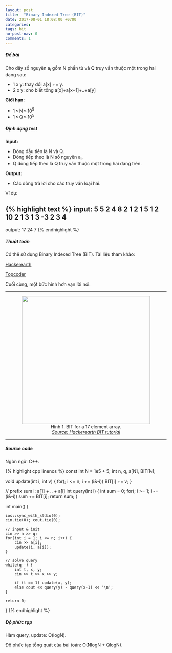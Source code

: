 ```yaml
---
layout: post
title:  "Binary Indexed Tree (BIT)"
date: 2017-08-01 18:08:00 +0700
categories:
tags: bit
no-post-nav: 0
comments: 1
---
```


##### **Đề bài**
Cho dãy số nguyên a<sub>i</sub> gồm N phần tử và Q truy vấn thuộc một trong hai dạng sau:
* 1 x y: thay đổi a[x] += y.
* 2 x y: cho biết tổng a[x]+a[x+1]+..+a[y]

**Giới hạn:**

* 1 ≤ N ≤ 10<sup>5</sup>
* 1 ≤ Q ≤ 10<sup>5</sup>

##### **Định dạng test**
**Input:**

* Dòng đầu tiên là N và Q.
* Dòng tiếp theo là N số nguyên a<sub>i</sub>.
* Q dòng tiếp theo là Q truy vấn thuộc một trong hai dạng trên.

**Output:**
* Các dòng trả lời cho các truy vấn loại hai.

Ví dụ:

{% highlight text %}
input:
5 5
2 4 8 2 1
2 1 5
1 2 10
2 1 3
1 3 -3
2 3 4
---
output:
17
24
7
{% endhighlight %}

##### **Thuật toán**

Có thể sử dụng Binary Indexed Tree (BIT). Tài liệu tham khảo:

[Hackerearth](https://www.hackerearth.com/practice/notes/binary-indexed-tree-or-fenwick-tree/)

[Topcoder](https://www.topcoder.com/community/data-science/data-science-tutorials/binary-indexed-trees/)

Cuối cùng, một bức hình hơn vạn lời nói:

<hr>
<center><img src="http://i.imgur.com/l8kIbAo.jpg" width="400"/></center>
<center>Hình 1. BIT for a 17 element array.</center>
<center><i><a href="https://www.hackerearth.com/practice/notes/binary-indexed-tree-or-fenwick-tree/">Source: Hackerearth BIT tutorial</a></i></center>
<hr>

##### **Source code**

Ngôn ngữ: C++.

{% highlight cpp linenos %}
const int N = 1e5 + 5;
int n, q, a[N], BIT[N];

void update(int i, int v) {
    for(; i <= n; i += (i&-i))
        BIT[i] += v;
}

// prefix sum i: a[1] + .. + a[i]
int query(int i) {
    int sum = 0;
    for(; i >= 1; i -= (i&-i))
        sum += BIT[i];
    return sum;
}

int main() {

    ios::sync_with_stdio(0);
    cin.tie(0); cout.tie(0);

    // input & init
    cin >> n >> q;
    for(int i = 1; i <= n; i++) {
        cin >> a[i];
        update(i, a[i]);
    }

    // solve query
    while(q--) {
        int t, x, y;
        cin >> t >> x >> y;

        if (t == 1) update(x, y);
        else cout << query(y) - query(x-1) << '\n';
    }

    return 0;
}
{% endhighlight %}

##### **Độ phức tạp**
Hàm query, update: O(logN).

Độ phức tạp tổng quát của bài toán: O(NlogN + QlogN).
